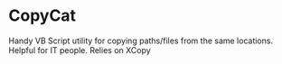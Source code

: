 CopyCat
=======

Handy VB Script utility for copying paths/files from the same locations. Helpful for IT people. 
Relies on XCopy
